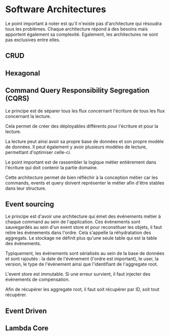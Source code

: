 # Software Architectures

Le point important à noter est qu'il n'existe pas d'architecture qui résoudra tous les problèmes. Chaque architecture répond à des besoins mais apportent également sa complexité. Egalement, les architectures ne sont pas exclusives entre elles.

## CRUD

## Hexagonal

## Command Query Responsibility Segregation (CQRS)
Le principe est de séparer tous les flux concernant l'écriture de tous les flux concernant la lecture.

Cela permet de créer des déployables différents pour l'écriture et pour la lecture.

La lecture peut ainsi avoir sa propre base de données et son propre modèle de données. Il peut également y avoir plusieurs modèles de lecture, permettant d'optimiser celle-ci.

Le point important est de rassembler la logique métier entièrement dans l'écriture qui doit contenir la partie domaine.

Cette architecture permet de bien réfléchir à la conception métier car les commands, events et query doivent représenter le métier afin d'être stables dans leur structure.

## Event sourcing
Le principe est d'avoir une architecture qui émet des événements métier à chaque command au sein de l'application. Ces événements sont sauvegardés au sein d'un event store et pour reconstituer les objets, il faut relire les événements dans l'ordre. Cela s'appelle la réhydratation des aggregats. Le stockage ne définit plus qu'une seule table qui est la table des événements.

Typiquement, les événements sont sérialisés au sein de la base de données et sont rajoutés : la date de l'événement (l'ordre est important), le user, la version, le type de l'événement ainsi que l'identifiant de l'aggregate root.

L'event store est immutable. Si une erreur survient, il faut injecter des événements de compensation.

Afin de récupérer les aggregate root, il faut soit récupérer par ID, soit tout récupérer.

## Event Driven

## Lambda Core
